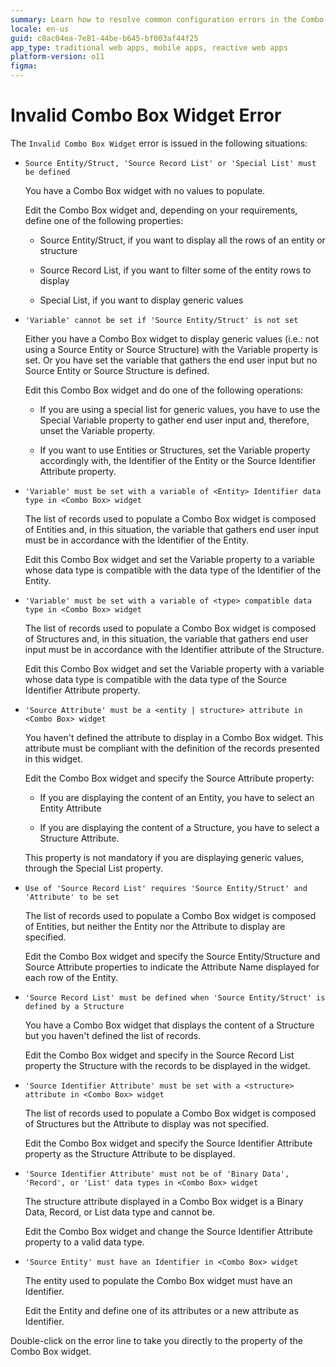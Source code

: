 ```yaml
---
summary: Learn how to resolve common configuration errors in the Combo Box widget in OutSystems 11 (O11).
locale: en-us
guid: c8ac04ea-7e81-44be-b645-bf003af44f25
app_type: traditional web apps, mobile apps, reactive web apps
platform-version: o11
figma:
---
```


# Invalid Combo Box Widget Error

The `Invalid Combo Box Widget` error is issued in the following situations:

* `Source Entity/Struct, 'Source Record List' or 'Special List' must be defined`
  
    You have a Combo Box widget with no values to populate.

    Edit the Combo Box widget and, depending on your requirements, define one of the following properties:
    
    * Source Entity/Struct, if you want to display all the rows of an entity or structure

    * Source Record List, if you want to filter some of the entity rows to display
    
    * Special List, if you want to display generic values

* `'Variable' cannot be set if 'Source Entity/Struct' is not set`
  
    Either you have a Combo Box widget to display generic values (i.e.: not using a Source Entity or Source Structure) with the Variable property is set. Or you have set the variable that gathers the end user input but no Source Entity or Source Structure is defined.

    Edit this Combo Box widget and do one of the following operations: 
    
    * If you are using a special list for generic values, you have to use the Special Variable property to gather end user input and, therefore, unset the Variable property. 

    * If you want to use Entities or Structures, set the Variable property accordingly with, the Identifier of the Entity or the Source Identifier Attribute property.

* `'Variable' must be set with a variable of <Entity> Identifier data type in <Combo Box> widget`
  
    The list of records used to populate a Combo Box widget is composed of Entities and, in this situation, the variable that gathers end user input must be in accordance with the Identifier of the Entity.

    Edit this Combo Box widget and set the Variable property to a variable whose data type is compatible with the data type of the Identifier of the Entity.

* `'Variable' must be set with a variable of <type> compatible data type in <Combo Box> widget`
  
    The list of records used to populate a Combo Box widget is composed of Structures and, in this situation, the variable that gathers end user input must be in accordance with the Identifier attribute of the Structure.

    Edit this Combo Box widget and set the Variable property with a variable whose data type is compatible with the data type of the Source Identifier Attribute property.

* `'Source Attribute' must be a <entity | structure> attribute in <Combo Box> widget`
  
    You haven't defined the attribute to display in a Combo Box widget. This attribute must be compliant with the definition of the records presented in this widget.

    Edit the Combo Box widget and specify the Source Attribute property:
    
    * If you are displaying the content of an Entity, you have to select an Entity Attribute
    
    * If you are displaying the content of a Structure, you have to select a Structure Attribute. 
    
    This property is not mandatory if you are displaying generic values, through the Special List property.

* `Use of 'Source Record List' requires 'Source Entity/Struct' and 'Attribute' to be set`
  
    The list of records used to populate a Combo Box widget is composed of Entities, but neither the Entity nor the Attribute to display are specified.

    Edit the Combo Box widget and specify the Source Entity/Structure and Source Attribute properties to indicate the Attribute Name displayed for each row of the Entity.

* `'Source Record List' must be defined when 'Source Entity/Struct' is defined by a Structure`
  
    You have a Combo Box widget that displays the content of a Structure but you haven't defined the list of records.

    Edit the Combo Box widget and specify in the Source Record List property the Structure with the records to be displayed in the widget.

* `'Source Identifier Attribute' must be set with a <structure> attribute in <Combo Box> widget`
  
    The list of records used to populate a Combo Box widget is composed of Structures but the Attribute to display was not specified.

    Edit the Combo Box widget and specify the Source Identifier Attribute property as the Structure Attribute to be displayed.

* `'Source Identifier Attribute' must not be of 'Binary Data', 'Record', or 'List' data types in <Combo Box> widget`
  
    The structure attribute displayed in a Combo Box widget is a Binary Data, Record, or List data type and cannot be.

    Edit the Combo Box widget and change the Source Identifier Attribute property to a valid data type.

* `'Source Entity' must have an Identifier in <Combo Box> widget`
  
    The entity used to populate the Combo Box widget must have an Identifier.

    Edit the Entity and define one of its attributes or a new attribute as Identifier.

Double-click on the error line to take you directly to the property of the Combo Box widget.
